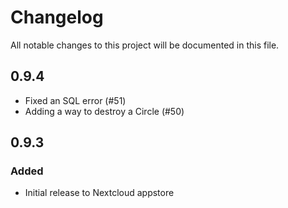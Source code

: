 # Changelog
All notable changes to this project will be documented in this file.


## 0.9.4

- Fixed an SQL error (#51)
- Adding a way to destroy a Circle (#50)


## 0.9.3

### Added

- Initial release to Nextcloud appstore
